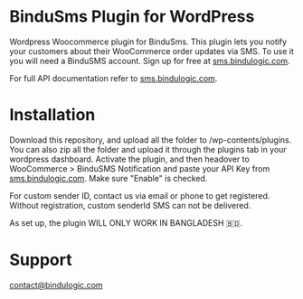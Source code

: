 # BinduSms Plugin for WordPress

Wordpress Woocommerce plugin for BinduSms. This plugin lets you notify your customers about their WooCommerce order updates via SMS. To use it you will need a BinduSMS account. Sign up for free at [sms.bindulogic.com](https://www.sms.bindulogic.com).

For full API documentation refer to [sms.bindulogic.com](https://sms.bindulogic.com).

# Installation

Download this repository, and upload all the folder to /wp-contents/plugins. You can also zip all the folder and upload it through the plugins tab in your wordpress dashboard.
Activate the plugin, and then headover to WooCommerce > BinduSMS Notification and paste your API Key from [sms.bindulogic.com](https://www.sms.bindulogic.com). Make sure "Enable" is checked.

For custom sender ID, contact us via email or phone to get registered. Without registration, custom senderId SMS can not be delivered.

As set up, the plugin WILL ONLY WORK IN BANGLADESH 🇧🇩.

# Support

[contact@bindulogic.com](mailto:contact@bindulogic.com)
